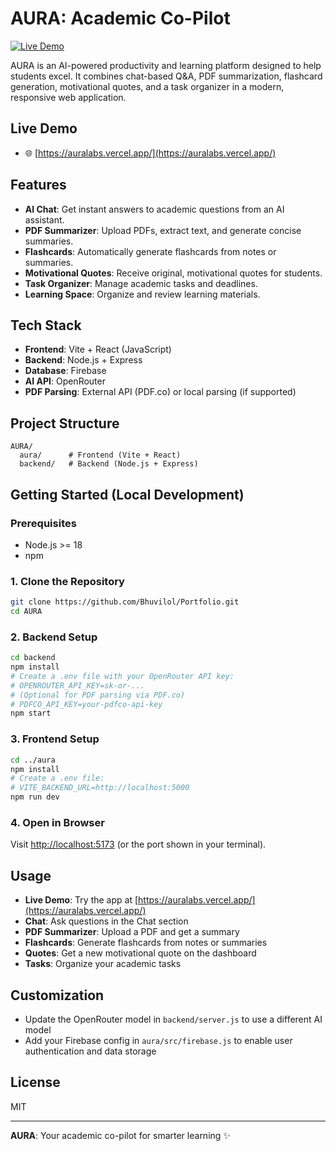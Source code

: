 # AURA: Academic Co-Pilot

[![Live Demo](https://img.shields.io/badge/Live%20Demo-auralabs.vercel.app-blue?style=flat-square)](https://auralabs.vercel.app/)

AURA is an AI-powered productivity and learning platform designed to help students excel. It combines chat-based Q&A, PDF summarization, flashcard generation, motivational quotes, and a task organizer in a modern, responsive web application.

## Live Demo
- 🌐 [https://auralabs.vercel.app/](https://auralabs.vercel.app/)

## Features
- **AI Chat**: Get instant answers to academic questions from an AI assistant.
- **PDF Summarizer**: Upload PDFs, extract text, and generate concise summaries.
- **Flashcards**: Automatically generate flashcards from notes or summaries.
- **Motivational Quotes**: Receive original, motivational quotes for students.
- **Task Organizer**: Manage academic tasks and deadlines.
- **Learning Space**: Organize and review learning materials.

## Tech Stack
- **Frontend**: Vite + React (JavaScript)
- **Backend**: Node.js + Express
- **Database**: Firebase
- **AI API**: OpenRouter
- **PDF Parsing**: External API (PDF.co) or local parsing (if supported)

## Project Structure
```
AURA/
  aura/      # Frontend (Vite + React)
  backend/   # Backend (Node.js + Express)
```

## Getting Started (Local Development)

### Prerequisites
- Node.js >= 18
- npm

### 1. Clone the Repository
```bash
git clone https://github.com/Bhuvilol/Portfolio.git
cd AURA
```

### 2. Backend Setup
```bash
cd backend
npm install
# Create a .env file with your OpenRouter API key:
# OPENROUTER_API_KEY=sk-or-...
# (Optional for PDF parsing via PDF.co)
# PDFCO_API_KEY=your-pdfco-api-key
npm start
```

### 3. Frontend Setup
```bash
cd ../aura
npm install
# Create a .env file:
# VITE_BACKEND_URL=http://localhost:5000
npm run dev
```

### 4. Open in Browser
Visit [http://localhost:5173](http://localhost:5173) (or the port shown in your terminal).

## Usage
- **Live Demo**: Try the app at [https://auralabs.vercel.app/](https://auralabs.vercel.app/)
- **Chat**: Ask questions in the Chat section
- **PDF Summarizer**: Upload a PDF and get a summary
- **Flashcards**: Generate flashcards from notes or summaries
- **Quotes**: Get a new motivational quote on the dashboard
- **Tasks**: Organize your academic tasks

## Customization
- Update the OpenRouter model in `backend/server.js` to use a different AI model
- Add your Firebase config in `aura/src/firebase.js` to enable user authentication and data storage

## License
MIT

---

**AURA**: Your academic co-pilot for smarter learning ✨ 